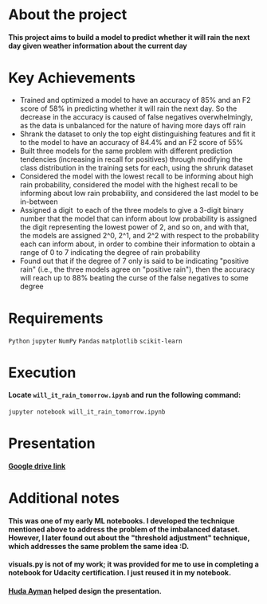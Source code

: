 # About the project
#### This project aims to build a model to predict whether it will rain the next day given weather information about the current day

# Key Achievements
* Trained and optimized a model to have an accuracy of 85% and an F2 score of 58% in predicting whether it will rain the next day. So the decrease in the accuracy is caused of false negatives overwhelmingly, as the data is unbalanced for the nature of having more days off rain
* Shrank the dataset to only the top eight distinguishing features and fit it to the model to have an accuracy of 84.4% and an F2 score of 55%
* Built three models for the same problem with different prediction tendencies (increasing in recall for positives) through modifying the class distribution in the training sets for each, using the shrunk dataset
* Considered the model with the lowest recall to be informing about high rain probability, considered the model with the highest recall to be informing about low rain probability, and considered the last model to be in-between
* Assigned a digit  to each of the three models to give a 3-digit binary number that the model that can inform about low probability is assigned the digit representing the lowest power of 2, and so on, and with that, the models are assigned 2^0, 2^1, and 2^2 with respect to the probability each can inform about, in order to combine their information to obtain a range of 0 to 7 indicating the degree of rain probability
* Found out that if the degree of 7 only is said to be indicating "positive rain" (i.e., the three models agree on "positive rain"), then the accuracy will reach up to 88% beating the curse of the false negatives to some degree

# Requirements
`Python` `jupyter` `NumPy`
`Pandas`
`matplotlib`
`scikit-learn`

# Execution
#### Locate `will_it_rain_tomorrow.ipynb` and run the following command:
```
jupyter notebook will_it_rain_tomorrow.ipynb
```

# Presentation
#### [Google drive link](https://docs.google.com/presentation/d/13HZf4dhBgtoqTkaInJXLBvqXbNfW9LWiKVgwzBpTspA/edit?usp=sharing)

# Additional notes
#### This was one of my early ML notebooks. I developed the technique mentioned above to address the problem of the imbalanced dataset. However, I later found out about the "threshold adjustment" technique, which addresses the same problem the same idea :D.
#### visuals.py is not of my work; it was provided for me to use in completing a notebook for Udacity certification. I just reused it in my notebook.
#### [Huda Ayman](https://www.linkedin.com/in/huda-ayman-63a774216/) helped design the presentation.

